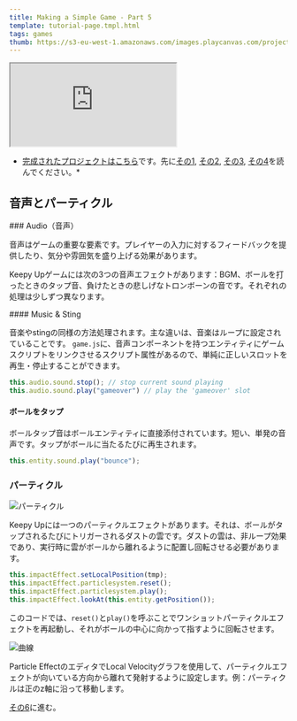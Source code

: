 ```yaml
---
title: Making a Simple Game - Part 5
template: tutorial-page.tmpl.html
tags: games
thumb: https://s3-eu-west-1.amazonaws.com/images.playcanvas.com/projects/12/406050/LIJTDO-image-75.jpg
---
```


<iframe src="https://playcanv.as/p/KH37bnOk/?overlay=false"></iframe>

* [完成されたプロジェクトはこちら][9]です。先に[その1][1], [その2][2], [その3][3], [その4][4]を読んでください。*

## 音声とパーティクル

### Audio（音声）

音声はゲームの重要な要素です。プレイヤーの入力に対するフィードバックを提供したり、気分や雰囲気を盛り上げる効果があります。

Keepy Upゲームには次の3つの音声エフェクトがあります：BGM、ボールを打ったときのタップ音、負けたときの悲しげなトロンボーンの音です。それぞれの処理は少しずつ異なります。

#### Music & Sting

音楽やstingの同様の方法処理されます。主な違いは、音楽はループに設定されていることです。 `game.js`に、音声コンポーネントを持つエンティティにゲームスクリプトをリンクさせるスクリプト属性があるので、単純に正しいスロットを再生・停止することができます。

```javascript
this.audio.sound.stop(); // stop current sound playing
this.audio.sound.play("gameover") // play the 'gameover' slot
```

#### ボールをタップ

ボールタップ音はボールエンティティに直接添付されています。短い、単発の音声です。タップがボールに当たるたびに再生されます。

```javascript
this.entity.sound.play("bounce");
```

### パーティクル

![パーティクル][7]

Keepy Upには一つのパーティクルエフェクトがあります。それは、ボールがタップされるたびにトリガーされるダストの雲です。ダストの雲は、非ループ効果であり、実行時に雲がボールから離れるように配置し回転させる必要があります。

```javascript
this.impactEffect.setLocalPosition(tmp);
this.impactEffect.particlesystem.reset();
this.impactEffect.particlesystem.play();
this.impactEffect.lookAt(this.entity.getPosition());
```

このコードでは、`reset()`と`play()`を呼ぶことでワンショットパーティクルエフェクトを再起動し、それがボールの中心に向かって指すように回転させます。

![曲線][8]

Particle EffectのエディタでLocal Velocityグラフを使用して、パーティクルエフェクトが向いている方向から離れて発射するように設定します。例：パーティクルは正のz軸に沿って移動します。

[その6][6]に進む。

[1]: /tutorials/beginner/keepyup-part-one
[2]: /tutorials/beginner/keepyup-part-two
[3]: /tutorials/beginner/keepyup-part-three
[4]: /tutorials/beginner/keepyup-part-four
[6]: /tutorials/beginner/keepyup-part-six
[7]: /images/tutorials/beginner/keepyup-part-five/particle-bounce.gif
[8]: /images/tutorials/beginner/keepyup-part-five/particle-velocity-curves.jpg
[9]: https://playcanvas.com/project/406050

